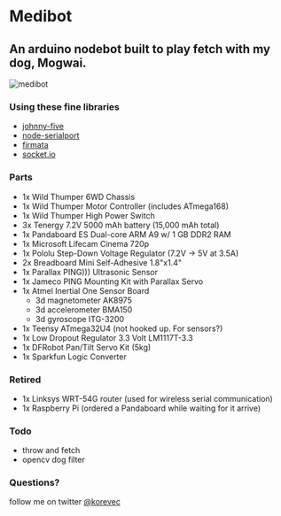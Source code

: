 Medibot
=======

An arduino nodebot built to play fetch with my dog, Mogwai.
---------------------------------------------------

![medibot](http://i.imgur.com/MgULK.jpg)


### Using these fine libraries

- [johnny-five](https://github.com/rwldrn/johnny-five)
- [node-serialport](https://github.com/voodootikigod/node-serialport)
- [firmata](https://github.com/jgautier/firmata)
- [socket.io](http://socket.io/)

### Parts

- 1x Wild Thumper 6WD Chassis
- 1x Wild Thumper Motor Controller (includes ATmega168)
- 1x Wild Thumper High Power Switch
- 3x Tenergy 7.2V 5000 mAh battery (15,000 mAh total)
- 1x Pandaboard ES Dual-core ARM A9 w/ 1 GB DDR2 RAM 
- 1x Microsoft Lifecam Cinema 720p
- 1x Pololu Step-Down Voltage Regulator (7.2V -> 5V at 3.5A)
- 2x Breadboard Mini Self-Adhesive 1.8"x1.4"
- 1x Parallax PING))) Ultrasonic Sensor
- 1x Jameco PING Mounting Kit with Parallax Servo
- 1x Atmel Inertial One Sensor Board 
	- 3d magnetometer AK8975
	- 3d accelerometer BMA150
	- 3d gyroscope ITG-3200
- 1x Teensy ATmega32U4 (not hooked up. For sensors?)
- 1x Low Dropout Regulator 3.3 Volt LM1117T-3.3
- 1x DFRobot Pan/Tilt Servo Kit (5kg)
- 1x Sparkfun Logic Converter

### Retired 

- 1x Linksys WRT-54G router (used for wireless serial communication)
- 1x Raspberry Pi (ordered a Pandaboard while waiting for it arrive)

### Todo

- throw and fetch
- opencv dog filter

### Questions?
follow me on twitter [@korevec](http://www.twitter.com/korevec)